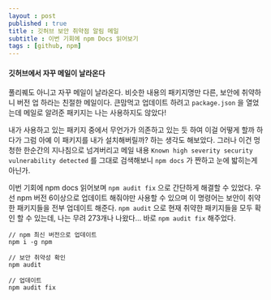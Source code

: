 ```yaml
---
layout : post
published : true
title : 깃허브 보안 취약점 알림 메일
subtitle : 이번 기회에 npm Docs 읽어보기
tags : [github, npm]
---
```


#### 깃허브에서 자꾸 메일이 날라온다
풀리퀘도 아니고 자꾸 메일이 날라온다. 비슷한 내용의 패키지명만 다른, 보안에 취약하니 버전 업 하라는 친절한 메일이다. 큰맘먹고 업데이트 하려고 `package.json` 을 열었는데 메일로 알려준 패키지는 나는 사용하지도 않았다!
  
내가 사용하고 있는 패키지 중에서 무언가가 의존하고 있는 듯 하여 이걸 어떻게 할까 하다가 그럼 아예 이 패키지를 내가 설치해버릴까? 하는 생각도 해보았다. 그러나 이건 멍청한 한순간의 지나침으로 넘겨버리고 메일 내용 `Known high severity security vulnerability detected` 를 그대로 검색해보니 `npm docs` 가 짠하고 눈에 밟히는게 아닌가.
  
이번 기회에 npm docs 읽어보며 `npm audit fix` 으로 간단하게 해결할 수 있었다. 우선 npm 버전 6이상으로 업데이트 해줘야만 사용할 수 있으며 이 명령어는 보안이 취약한 패키지들을 전부 업데이트 해준다. `npm audit` 으로 현재 취약한 패키지들을 모두 확인 할 수 있는데, 나는 무려 273개나 나왔다... 바로 `npm audit fix` 해주었다.
  
```
// npm 최신 버전으로 업데이트
npm i -g npm

// 보안 취약성 확인
npm audit

// 업데이트
npm audit fix
```
